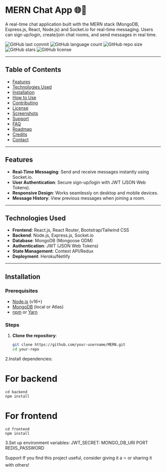 # MERN Chat App 🌐💬

A real-time chat application built with the MERN stack (MongoDB, Express.js, React, Node.js) and Socket.io for real-time messaging. Users can sign up/login, create/join chat rooms, and send messages in real time.

![GitHub last commit](https://img.shields.io/github/last-commit/AwesomeRohit/MERN?style=for-the-badge)
![GitHub language count](https://img.shields.io/github/languages/count/AwesomeRohit/MERN?style=for-the-badge)
![GitHub repo size](https://img.shields.io/github/repo-size/AwesomeRohit/MERN?style=for-the-badge)
![GitHub stars](https://img.shields.io/github/stars/AwesomeRohit/MERN?style=for-the-badge)
![GitHub license](https://img.shields.io/github/license/AwesomeRohit/MERN?style=for-the-badge)


---

## Table of Contents

- [Features](#features)
- [Technologies Used](#technologies-used)
- [Installation](#installation)
- [How to Use](#how-to-use)
- [Contributing](#contributing)
- [License](#license)
- [Screenshots](#screenshots)
- [Support](#support)
- [FAQ](#faq)
- [Roadmap](#roadmap)
- [Credits](#credits)
- [Contact](#contact)

---

## Features

- **Real-Time Messaging**: Send and receive messages instantly using Socket.io.
- **User Authentication**: Secure sign-up/login with JWT (JSON Web Tokens).
- **Responsive Design**: Works seamlessly on desktop and mobile devices.
- **Message History**: View previous messages when joining a room.

---

## Technologies Used

- **Frontend**: React.js, React Router, Bootstrap/Tailwind CSS
- **Backend**: Node.js, Express.js, Socket.io
- **Database**: MongoDB (Mongoose ODM)
- **Authentication**: JWT (JSON Web Tokens)
- **State Management**: Context API/Redux 
- **Deployment**: Heroku/Netlify 

---

## Installation

### Prerequisites

- [Node.js](https://nodejs.org/) (v16+)
- [MongoDB](https://www.mongodb.com/) (local or Atlas)
- [npm](https://www.npmjs.com/) or [Yarn](https://yarnpkg.com/)

### Steps

1. **Clone the repository**:
   ```bash
   git clone https://github.com/your-username/MERN.git
   cd your-repo
2.Install dependencies:
  # For backend
    cd backend
    npm install

  # For frontend
    cd frontend
    npm install
 3.Set up environment variables:
    JWT_SECRET:
    MONGO_DB_URI
    PORT
    REDIS_PASSWORD

  Support
    If you find this project useful, consider giving it a ⭐️ or sharing it with others!
